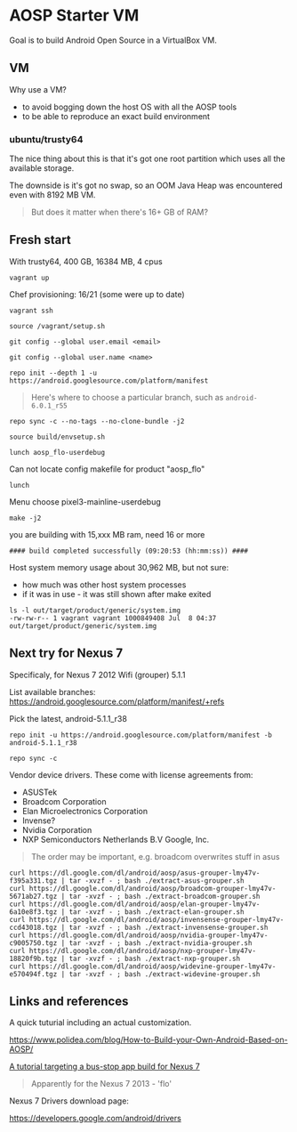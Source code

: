 # AOSP Starter VM
Goal is to build Android Open Source in a VirtualBox VM.

## VM

Why use a VM? 
- to avoid bogging down the host OS with all the AOSP tools
- to be able to reproduce an exact build environment

### ubuntu/trusty64
The nice thing about this is that it's got one root partition which uses all the available storage.

The downside is it's got no swap, so an OOM Java Heap was encountered even with 8192 MB VM.

> But does it matter when there's 16+ GB of RAM?

## Fresh start

With trusty64, 400 GB, 16384 MB, 4 cpus

``vagrant up``

Chef provisioning: 16/21 (some were up to date)

``vagrant ssh``

``source /vagrant/setup.sh``

``git config --global user.email <email>``

``git config --global user.name <name>``

``repo init --depth 1 -u https://android.googlesource.com/platform/manifest``

> Here's where to choose a particular branch, such as ``android-6.0.1_r55``

``repo sync -c --no-tags --no-clone-bundle -j2``

``source build/envsetup.sh``

``lunch aosp_flo-userdebug``

Can not locate config makefile for product "aosp_flo"

``lunch``

Menu choose pixel3-mainline-userdebug

``make -j2``

you are building with 15,xxx MB ram, need 16 or more

``#### build completed successfully (09:20:53 (hh:mm:ss)) ####``

Host system memory usage about 30,962 MB, but not sure:
- how much was other host system processes
- if it was in use - it was still shown after make exited

```
ls -l out/target/product/generic/system.img
-rw-rw-r-- 1 vagrant vagrant 1000849408 Jul  8 04:37 out/target/product/generic/system.img
```

## Next try for Nexus 7
Specificaly, for Nexus 7 2012 Wifi (grouper) 5.1.1

List available branches: https://android.googlesource.com/platform/manifest/+refs

Pick the latest, android-5.1.1_r38

``repo init -u https://android.googlesource.com/platform/manifest -b android-5.1.1_r38``

``repo sync -c``

Vendor device drivers. These come with license agreements from:
- ASUSTek
- Broadcom Corporation
- Elan Microelectronics Corporation
- Invense?
- Nvidia Corporation
- NXP Semiconductors Netherlands B.V
Google, Inc.

> The order may be important, e.g. broadcom overwrites stuff in asus

```
curl https://dl.google.com/dl/android/aosp/asus-grouper-lmy47v-f395a331.tgz | tar -xvzf - ; bash ./extract-asus-grouper.sh
curl https://dl.google.com/dl/android/aosp/broadcom-grouper-lmy47v-5671ab27.tgz | tar -xvzf - ; bash ./extract-broadcom-grouper.sh
curl https://dl.google.com/dl/android/aosp/elan-grouper-lmy47v-6a10e8f3.tgz | tar -xvzf - ; bash ./extract-elan-grouper.sh
curl https://dl.google.com/dl/android/aosp/invensense-grouper-lmy47v-ccd43018.tgz | tar -xvzf - ; bash ./extract-invensense-grouper.sh
curl https://dl.google.com/dl/android/aosp/nvidia-grouper-lmy47v-c9005750.tgz | tar -xvzf - ; bash ./extract-nvidia-grouper.sh
curl https://dl.google.com/dl/android/aosp/nxp-grouper-lmy47v-18820f9b.tgz | tar -xvzf - ; bash ./extract-nxp-grouper.sh
curl https://dl.google.com/dl/android/aosp/widevine-grouper-lmy47v-e570494f.tgz | tar -xvzf - ; bash ./extract-widevine-grouper.sh
```

## Links and references
A quick tuturial including an actual customization.

https://www.polidea.com/blog/How-to-Build-your-Own-Android-Based-on-AOSP/

[A tutorial targeting a bus-stop app build for Nexus 7](https://www.intellectsoft.net/blog/build-and-run-android-from-aosp-source-code-to-a-nexus-7/)

> Apparently for the Nexus 7 2013 - 'flo'

Nexus 7 Drivers download page:

https://developers.google.com/android/drivers





